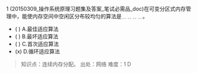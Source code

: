 1
(20150309_操作系统原理习题集及答案_笔试必需品_doc)在可变分区式内存管理中，能使内存空间中空闲区分布较均匀的算法是﹎﹎﹎﹎。
- ( ) A.最佳适应算法 
- ( ) B.最坏适应算法 
- ( ) C.首次适应算法 
- (x) D.循环适应算法

> 知识点：连续内存分配。
> 出处：网络
> 难度：1
> D
